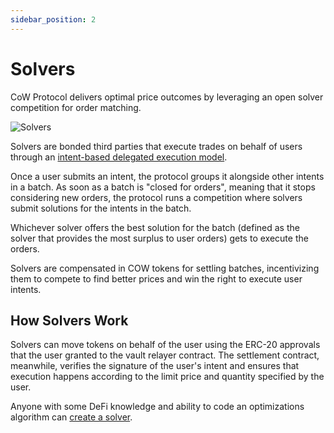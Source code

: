 ```yaml
---
sidebar_position: 2
---
```


# Solvers

CoW Protocol delivers optimal price outcomes by leveraging an open solver competition for order matching. 

![Solvers](/img/concepts/solvers.png)

Solvers are bonded third parties that execute trades on behalf of users through an [intent-based delegated execution model](cow-protocol/concepts/introduction/intents-to-trade). 

Once a user submits an intent, the protocol groups it alongside other intents in a batch. As soon as a batch is "closed for orders", meaning that it stops considering new orders, the protocol runs a competition where solvers submit solutions for the intents in the batch. 

Whichever solver offers the best solution for the batch (defined as the solver that provides the most surplus to user orders) gets to execute the orders. 

Solvers are compensated in COW tokens for settling batches, incentivizing them to compete to find better prices and win the right to execute user intents. 

## How Solvers Work

Solvers can move tokens on behalf of the user using the ERC-20 approvals that the user granted to the vault relayer contract. The settlement contract, meanwhile, verifies the signature of the user's intent and ensures that execution happens according to the limit price and quantity specified by the user.

Anyone with some DeFi knowledge and ability to code an optimizations algorithm can [create a solver](cow-protocol/tutorials/solvers/create).
